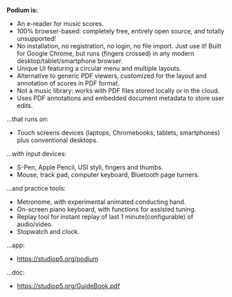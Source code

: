 **Podium is:**
- An e-reader for music scores.
- 100% browser-based: completely free, entirely open source, and totally unsupported!
- No installation, no registration, no login, no file import. Just use it!
Built for Google Chrome, but runs (fingers crossed) in any modern desktop/tablet/smartphone browser.
- Unique UI featuring a circular menu and multiple layouts.
- Alternative to generic PDF viewers, customized for the layout and annotation of scores in PDF format.
- Not a music library: works with PDF files stored locally or in the cloud. 
- Uses PDF annotations and embedded document metadata to store user edits.
  
...that runs on: 
- Touch screens devices (laptops, Chromebooks, tablets, smartphones) plus conventional desktops.

...with input devices:
- S-Pen, Apple Pencil, USI styli, fingers and thumbs.
- Mouse, track pad, computer keyboard, Bluetooth page turners.

...and  practice tools:
- Metronome, with experimental animated conducting hand.
- On-screen piano keyboard, with functions for assisted tuning.
- Replay tool for instant replay of last 1 minute(configurable) of audio/video.
- Stopwatch and clock.

...app:
- https://studiop5.org/podium
  
...doc:
- https://studiop5.org/GuideBook.pdf


